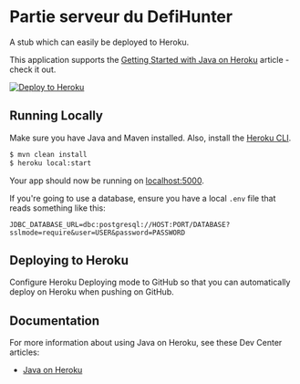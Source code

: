 # Partie serveur du DefiHunter

A stub which can easily be deployed to Heroku.

This application supports the [Getting Started with Java on Heroku](https://devcenter.heroku.com/articles/getting-started-with-java) article - check it out.

[![Deploy to Heroku](https://www.herokucdn.com/deploy/button.png)](https://heroku.com/deploy)

## Running Locally

Make sure you have Java and Maven installed.  Also, install the [Heroku CLI](https://cli.heroku.com/).

```sh
$ mvn clean install
$ heroku local:start
```

Your app should now be running on [localhost:5000](http://localhost:5000/).

If you're going to use a database, ensure you have a local `.env` file that reads something like this:

```
JDBC_DATABASE_URL=dbc:postgresql://HOST:PORT/DATABASE?sslmode=require&user=USER&password=PASSWORD
```

## Deploying to Heroku

Configure Heroku Deploying mode to GitHub so that you can automatically deploy on Heroku when pushing on GitHub.

## Documentation

For more information about using Java on Heroku, see these Dev Center articles:

- [Java on Heroku](https://devcenter.heroku.com/categories/java)
